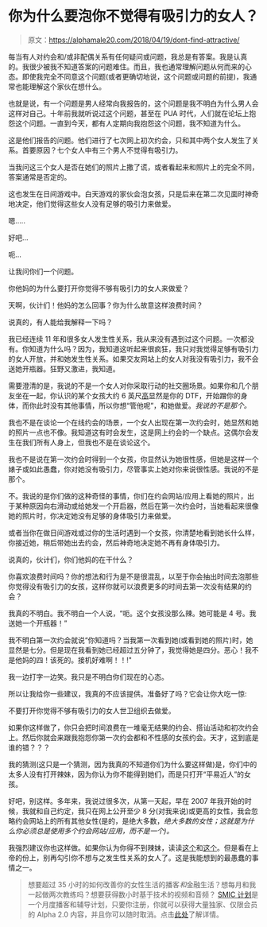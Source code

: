 # 你为什么要泡你不觉得有吸引力的女人？

> 原文：<https://alphamale20.com/2018/04/19/dont-find-attractive/>

每当有人对约会和/或非配偶关系有任何疑问或问题，我总是有答案。我是认真的。我很少被我不知道答案的问题难住。而且，我也通常理解问题从何而来的心态。即使我完全不同意这个问题(或者更确切地说，这个问题或问题的前提)，我通常也能理解这个家伙在想什么。

也就是说，有一个问题是男人经常向我报告的，这个问题是我不明白为什么男人会这样对自己。十年前我就听说过这个问题，甚至在 PUA 时代，人们就在论坛上抱怨这个问题。一直到今天，都有人定期向我抱怨这个问题，我不知道为什么。

这是他们报告的问题。他们进行了七次网上初次约会，只和其中两个女人发生了关系。首要原因？七个女人中有三个男人不觉得有吸引力。

当我问这三个女人是否在她们的照片上撒了谎，或者看起来和照片上的完全不同，答案通常是否定的。

这也发生在日间游戏中。白天游戏的家伙会泡女孩，只是后来在第二次见面时神奇地决定，他们觉得这些女人没有足够的吸引力来做爱。

嗯…..

好吧…

呃…

让我问你们一个问题。

你他妈的为什么要打开你觉得不够有吸引力的女人来做爱？

天啊，伙计们！他妈的怎么回事？你为什么故意这样浪费时间？

说真的，有人能给我解释一下吗？

我已经连续 11 年和很多女人发生性关系，我从来没有遇到过这个问题。一次都没有。你知道为什么吗？因为，我知道这听起来很疯狂，我只对我觉得足够有吸引力的女人开放，并和她发生性关系。如果交友网站上的女人对我没有吸引力，我不会送她开瓶器。狂野又激进，我知道。

需要澄清的是，我说的不是一个女人对你采取行动的社交圈场景。如果你和几个朋友坐在一起，你认识的某个女孩大约 6 英尺[高](https://blackdragonblog.com/2017/03/02/1-10-attractiveness-scale-utter-bullshit-ill-prove/)显然是你的 DTF，开始蹭你的身体，而你此时没有其他事情，所以你想“管他呢”，和她做爱。*我说的不是那个。*

我也不是在谈论一个在线约会的场景，一个女人出现在第一次约会时，她显然和她的照片一点也不像。我知道这有时会发生，这是网上约会的一个缺点。这偶尔会发生在我们所有人身上，但我也不是在谈论这个。

我也不是说在第一次约会时得到一个女孩，你显然认为她很性感，但她是这样一个婊子或如此愚蠢，你对她没有吸引力，尽管事实上她对你来说很性感。我说的不是那个。

不。我说的是你们做的这种奇怪的事情，你们在约会网站/应用上看她的照片，出于某种原因向右滑动或给她发一个开启器，然后在第一次约会时，当她看起来很像她的照片时，你决定她没有足够的身体吸引力来做爱。

或者当你在做日间游戏或过你的生活时遇到一个女孩，你清楚地看到她长什么样，你接近她，稍后带她出去约会，然后神奇地决定她不再有身体吸引力。

说真的，伙计们，你们他妈的在干什么？

你喜欢浪费时间吗？你的想法和行为是不是很混乱，以至于你会抽出时间去泡那些你觉得没有吸引力的女孩，这样你就可以浪费更多的时间去第一次没有结果的约会？

我真的不明白。我不明白一个人说，“呃。这个女孩没那么辣。她可能是 4 号。我送她一个开瓶器！”

我不明白第一次约会就说“你知道吗？当我第一次看到她(或看到她的照片)时，她显然是七分。但是现在我看到她已经超过五分钟了，我觉得她是四分。恶心！我不是他妈的四！该死的。接机好难啊！！!"

我一边打字一边笑。我只是不明白你们现在的心态。

所以让我给你一些建议，我真的不应该提供。准备好了吗？它会让你大吃一惊:

不要打开你觉得不够有吸引力的女人世卫组织去做爱。

如果你这样做了，你只会把时间浪费在一堆毫无结果的约会、搭讪活动和初次约会上。然后你就会来跟我抱怨你第一次约会都和不性感的女孩约会。天才，这到底是谁的错？？？

我的猜测(这只是一个猜测，因为我真的不知道你们为什么要这样做)是，你们中的太多人没有打开辣妹，因为你认为你不能得到她们，而是只打开“平易近人”的女孩。

好吧，别这样。多年来，我说过很多次，从第一天起，早在 2007 年我开始的时候，我就和自己约定，我只在网上公开至少 8 分(对我来说)或更高的女性，我会忽略约会网站上的所有其他女性(是的，是绝大多数，*绝大多数的女性；这就是为什么你必须总是使用多个约会网站/应用，而不是一个)。*

我强烈建议你也这样做。如果你认为你得不到辣妹，读读[这个](https://blackdragonblog.com/2016/04/04/cant-get-hot-girls/)和[这个](https://blackdragonblog.com/2012/05/06/levels-of-belief-regarding-women/)。但是看在上帝的份上，别再勾引你不想与之发生性关系的女人了。这是我能想到的最愚蠢的事情之一。

> 想要超过 35 小时的如何改善你的女性生活的播客*和*金融生活？想每月和我一起做两次教练吗？想要获得数小时基于技术的视频和音频？ [SMIC 计划](https://alphamale20.kartra.com/page/vIL17)是一个月度播客和辅导计划，只要你注册，你就可以获得大量独家、仅限会员的 Alpha 2.0 内容，并且你可以随时取消。点击[此处](https://alphamale20.kartra.com/page/vIL17)了解详情。
> 
> 